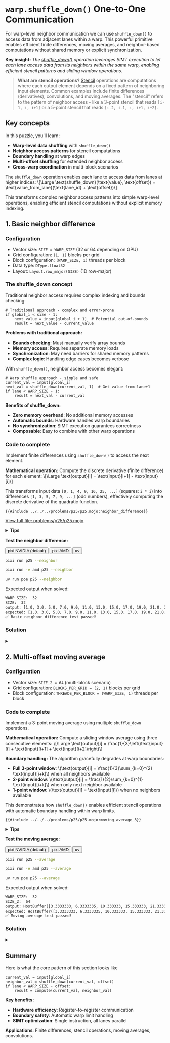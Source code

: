 # `warp.shuffle_down()` One-to-One Communication

For warp-level neighbor communication we can use `shuffle_down()` to access data from adjacent lanes within a warp. This powerful primitive enables efficient finite differences, moving averages, and neighbor-based computations without shared memory or explicit synchronization.

**Key insight:** _The [shuffle_down()](https://docs.modular.com/mojo/stdlib/gpu/warp/shuffle_down) operation leverages SIMT execution to let each lane access data from its neighbors within the same warp, enabling efficient stencil patterns and sliding window operations._

> **What are stencil operations?** [Stencil](https://en.wikipedia.org/wiki/Iterative_Stencil_Loops) operations are computations where each output element depends on a fixed pattern of neighboring input elements. Common examples include finite differences (derivatives), convolutions, and moving averages. The "stencil" refers to the pattern of neighbor access - like a 3-point stencil that reads `[i-1, i, i+1]` or a 5-point stencil that reads `[i-2, i-1, i, i+1, i+2]`.

## Key concepts

In this puzzle, you'll learn:

- **Warp-level data shuffling** with `shuffle_down()`
- **Neighbor access patterns** for stencil computations
- **Boundary handling** at warp edges
- **Multi-offset shuffling** for extended neighbor access
- **Cross-warp coordination** in multi-block scenarios

The `shuffle_down` operation enables each lane to access data from lanes at higher indices:
\\[\\Large \text{shuffle\_down}(\text{value}, \text{offset}) = \text{value_from_lane}(\text{lane\_id} + \text{offset})\\]

This transforms complex neighbor access patterns into simple warp-level operations, enabling efficient stencil computations without explicit memory indexing.

## 1. Basic neighbor difference

### Configuration

- Vector size: `SIZE = WARP_SIZE` (32 or 64 depending on GPU)
- Grid configuration: `(1, 1)` blocks per grid
- Block configuration: `(WARP_SIZE, 1)` threads per block
- Data type: `DType.float32`
- Layout: `Layout.row_major(SIZE)` (1D row-major)

### The shuffle_down concept

Traditional neighbor access requires complex indexing and bounds checking:

```mojo
# Traditional approach - complex and error-prone
if global_i < size - 1:
    next_value = input[global_i + 1]  # Potential out-of-bounds
    result = next_value - current_value
```

**Problems with traditional approach:**

- **Bounds checking**: Must manually verify array bounds
- **Memory access**: Requires separate memory loads
- **Synchronization**: May need barriers for shared memory patterns
- **Complex logic**: Handling edge cases becomes verbose

With `shuffle_down()`, neighbor access becomes elegant:

```mojo
# Warp shuffle approach - simple and safe
current_val = input[global_i]
next_val = shuffle_down(current_val, 1)  # Get value from lane+1
if lane < WARP_SIZE - 1:
    result = next_val - current_val
```

**Benefits of shuffle_down:**

- **Zero memory overhead**: No additional memory accesses
- **Automatic bounds**: Hardware handles warp boundaries
- **No synchronization**: SIMT execution guarantees correctness
- **Composable**: Easy to combine with other warp operations

### Code to complete

Implement finite differences using `shuffle_down()` to access the next element.

**Mathematical operation:** Compute the discrete derivative (finite difference) for each element:
\\[\\Large \\text{output}[i] = \\text{input}[i+1] - \\text{input}[i]\\]

This transforms input data `[0, 1, 4, 9, 16, 25, ...]` (squares: `i * i`) into differences `[1, 3, 5, 7, 9, ...]` (odd numbers), effectively computing the discrete derivative of the quadratic function.

```mojo
{{#include ../../../problems/p25/p25.mojo:neighbor_difference}}
```

<a href="{{#include ../_includes/repo_url.md}}/blob/main/problems/p25/p25.mojo" class="filename">View full file: problems/p25/p25.mojo</a>

<details>
<summary><strong>Tips</strong></summary>

<div class="solution-tips">

### 1. **Understanding shuffle_down**

The `shuffle_down(value, offset)` operation allows each lane to receive data from a lane at a higher index. Study how this can give you access to neighboring elements without explicit memory loads.

**What `shuffle_down(val, 1)` does:**

- Lane 0 gets value from Lane 1
- Lane 1 gets value from Lane 2
- ...
- Lane 30 gets value from Lane 31
- Lane 31 gets undefined value (handled by boundary check)

### 2. **Warp boundary considerations**

Consider what happens at the edges of a warp. Some lanes may not have valid neighbors to access via shuffle operations.

**Challenge:** Design your algorithm to handle cases where shuffle operations may return undefined data for lanes at warp boundaries.

For neighbor difference with `WARP_SIZE = 32`:

- **Valid difference** (`lane < WARP_SIZE - 1`): **Lanes 0-30** (31 lanes)
  - **When**: \\(\text{lane\_id}() \in \{0, 1, \cdots, 30\}\\)
  - **Why**: `shuffle_down(current_val, 1)` successfully gets next neighbor's value
  - **Result**: `output[i] = input[i+1] - input[i]` (finite difference)

- **Boundary case** (else): **Lane 31** (1 lane)
  - **When**: \\(\text{lane\_id}() = 31\\)
  - **Why**: `shuffle_down(current_val, 1)` returns undefined data (no lane 32)
  - **Result**: `output[i] = 0` (cannot compute difference)

### 3. **Lane identification**

```mojo
lane = lane_id()  # Returns 0 to WARP_SIZE-1
```

**Lane numbering:** Within each warp, lanes are numbered 0, 1, 2, ..., `WARP_SIZE-1`

</div>
</details>

**Test the neighbor difference:**
<div class="code-tabs" data-tab-group="package-manager">
  <div class="tab-buttons">
    <button class="tab-button">pixi NVIDIA (default)</button>
    <button class="tab-button">pixi AMD</button>
    <button class="tab-button">uv</button>
  </div>
  <div class="tab-content">

```bash
pixi run p25 --neighbor
```

  </div>
  <div class="tab-content">

```bash
pixi run -e amd p25 --neighbor
```

  </div>
  <div class="tab-content">

```bash
uv run poe p25 --neighbor
```

  </div>
</div>

Expected output when solved:

```txt
WARP_SIZE:  32
SIZE:  32
output: [1.0, 3.0, 5.0, 7.0, 9.0, 11.0, 13.0, 15.0, 17.0, 19.0, 21.0, 23.0, 25.0, 27.0, 29.0, 31.0, 33.0, 35.0, 37.0, 39.0, 41.0, 43.0, 45.0, 47.0, 49.0, 51.0, 53.0, 55.0, 57.0, 59.0, 61.0, 0.0]
expected: [1.0, 3.0, 5.0, 7.0, 9.0, 11.0, 13.0, 15.0, 17.0, 19.0, 21.0, 23.0, 25.0, 27.0, 29.0, 31.0, 33.0, 35.0, 37.0, 39.0, 41.0, 43.0, 45.0, 47.0, 49.0, 51.0, 53.0, 55.0, 57.0, 59.0, 61.0, 0.0]
✅ Basic neighbor difference test passed!
```

### Solution

<details class="solution-details">
<summary></summary>

```mojo
{{#include ../../../solutions/p25/p25.mojo:neighbor_difference_solution}}
```

<div class="solution-explanation">

This solution demonstrates how `shuffle_down()` transforms traditional array indexing into efficient warp-level communication.

**Algorithm breakdown:**

```mojo
if global_i < size:
    current_val = input[global_i]           # Each lane reads its element
    next_val = shuffle_down(current_val, 1) # Hardware shifts data right

    if lane < WARP_SIZE - 1:
        output[global_i] = next_val - current_val  # Compute difference
    else:
        output[global_i] = 0                       # Boundary handling
```

**SIMT execution deep dive:**

```
Cycle 1: All lanes load their values simultaneously
  Lane 0: current_val = input[0] = 0
  Lane 1: current_val = input[1] = 1
  Lane 2: current_val = input[2] = 4
  ...
  Lane 31: current_val = input[31] = 961

Cycle 2: shuffle_down(current_val, 1) executes on all lanes
  Lane 0: receives current_val from Lane 1 → next_val = 1
  Lane 1: receives current_val from Lane 2 → next_val = 4
  Lane 2: receives current_val from Lane 3 → next_val = 9
  ...
  Lane 30: receives current_val from Lane 31 → next_val = 961
  Lane 31: receives undefined (no Lane 32) → next_val = ?

Cycle 3: Difference computation (lanes 0-30 only)
  Lane 0: output[0] = 1 - 0 = 1
  Lane 1: output[1] = 4 - 1 = 3
  Lane 2: output[2] = 9 - 4 = 5
  ...
  Lane 31: output[31] = 0 (boundary condition)
```

**Mathematical insight:** This implements the discrete derivative operator \\(D\\):
\\[\\Large D[f](i) = f(i+1) - f(i)\\]

For our quadratic input \\(f(i) = i^2\\):
\\[\\Large D[i^2] = (i+1)^2 - i^2 = i^2 + 2i + 1 - i^2 = 2i + 1\\]

**Why shuffle_down is superior:**

1. **Memory efficiency**: Traditional approach requires `input[global_i + 1]` load, potentially causing cache misses
2. **Bounds safety**: No risk of out-of-bounds access; hardware handles warp boundaries
3. **SIMT optimization**: Single instruction processes all lanes simultaneously
4. **Register communication**: Data moves between registers, not through memory hierarchy

**Performance characteristics:**

- **Latency**: 1 cycle (vs 100+ cycles for memory access)
- **Bandwidth**: 0 bytes (vs 4 bytes per thread for traditional)
- **Parallelism**: All 32 lanes process simultaneously

</div>
</details>

## 2. Multi-offset moving average

### Configuration

- Vector size: `SIZE_2 = 64` (multi-block scenario)
- Grid configuration: `BLOCKS_PER_GRID = (2, 1)` blocks per grid
- Block configuration: `THREADS_PER_BLOCK = (WARP_SIZE, 1)` threads per block

### Code to complete

Implement a 3-point moving average using multiple `shuffle_down` operations.

**Mathematical operation:** Compute a sliding window average using three consecutive elements:
\\[\\Large \\text{output}[i] = \\frac{1}{3}\\left(\\text{input}[i] + \\text{input}[i+1] + \\text{input}[i+2]\\right)\\]

**Boundary handling:** The algorithm gracefully degrades at warp boundaries:

- **Full 3-point window**: \\(\\text{output}[i] = \\frac{1}{3}\\sum_{k=0}^{2} \\text{input}[i+k]\\) when all neighbors available
- **2-point window**: \\(\\text{output}[i] = \\frac{1}{2}\\sum_{k=0}^{1} \\text{input}[i+k]\\) when only next neighbor available
- **1-point window**: \\(\\text{output}[i] = \\text{input}[i]\\) when no neighbors available

This demonstrates how `shuffle_down()` enables efficient stencil operations with automatic boundary handling within warp limits.

```mojo
{{#include ../../../problems/p25/p25.mojo:moving_average_3}}
```

<details>
<summary><strong>Tips</strong></summary>

<div class="solution-tips">

### 1. **Multi-offset shuffle patterns**

This puzzle requires accessing multiple neighbors simultaneously. You'll need to use shuffle operations with different offsets.

**Key questions:**

- How can you get both `input[i+1]` and `input[i+2]` using shuffle operations?
- What's the relationship between shuffle offset and neighbor distance?
- Can you perform multiple shuffles on the same source value?

**Visualization concept:**

```
Your lane needs:  current_val, next_val, next_next_val
Shuffle offsets:  0 (direct),  1,        2
```

**Think about:** How many shuffle operations do you need, and what offsets should you use?

### 2. **Tiered boundary handling**

Unlike the simple neighbor difference, this puzzle has multiple boundary scenarios because you need access to 2 neighbors.

**Boundary scenarios to consider:**

- **Full window:** Lane can access both neighbors → use all 3 values
- **Partial window:** Lane can access 1 neighbor → use 2 values
- **No window:** Lane can't access any neighbors → use 1 value

**Critical thinking:**

- Which lanes fall into each category?
- How should you weight the averages when you have fewer values?
- What boundary conditions should you check?

**Pattern to consider:**

```
if (can_access_both_neighbors):
    # 3-point average
elif (can_access_one_neighbor):
    # 2-point average
else:
    # 1-point (no averaging)
```

### 3. **Multi-block coordination**

This puzzle uses multiple blocks, each processing a different section of the data.

**Important considerations:**

- Each block has its own warp with lanes 0 to WARP_SIZE-1
- Boundary conditions apply within each warp independently
- Lane numbering resets for each block

**Questions to think about:**

- Does your boundary logic work correctly for both Block 0 and Block 1?
- Are you checking both lane boundaries AND global array boundaries?
- How does `global_i` relate to `lane_id()` in different blocks?

**Debugging tip:** Test your logic by tracing through what happens at the boundary lanes of each block.

</div>
</details>

**Test the moving average:**
<div class="code-tabs" data-tab-group="package-manager">
  <div class="tab-buttons">
    <button class="tab-button">pixi NVIDIA (default)</button>
    <button class="tab-button">pixi AMD</button>
    <button class="tab-button">uv</button>
  </div>
  <div class="tab-content">

```bash
pixi run p25 --average
```

  </div>
  <div class="tab-content">

```bash
pixi run -e amd p25 --average
```

  </div>
  <div class="tab-content">

```bash
uv run poe p25 --average
```

  </div>
</div>

Expected output when solved:

```txt
WARP_SIZE:  32
SIZE_2:  64
output: HostBuffer([3.3333333, 6.3333335, 10.333333, 15.333333, 21.333334, 28.333334, 36.333332, 45.333332, 55.333332, 66.333336, 78.333336, 91.333336, 105.333336, 120.333336, 136.33333, 153.33333, 171.33333, 190.33333, 210.33333, 231.33333, 253.33333, 276.33334, 300.33334, 325.33334, 351.33334, 378.33334, 406.33334, 435.33334, 465.33334, 496.33334, 512.0, 528.0, 595.3333, 630.3333, 666.3333, 703.3333, 741.3333, 780.3333, 820.3333, 861.3333, 903.3333, 946.3333, 990.3333, 1035.3334, 1081.3334, 1128.3334, 1176.3334, 1225.3334, 1275.3334, 1326.3334, 1378.3334, 1431.3334, 1485.3334, 1540.3334, 1596.3334, 1653.3334, 1711.3334, 1770.3334, 1830.3334, 1891.3334, 1953.3334, 2016.3334, 2048.0, 2080.0])
expected: HostBuffer([3.3333333, 6.3333335, 10.333333, 15.333333, 21.333334, 28.333334, 36.333332, 45.333332, 55.333332, 66.333336, 78.333336, 91.333336, 105.333336, 120.333336, 136.33333, 153.33333, 171.33333, 190.33333, 210.33333, 231.33333, 253.33333, 276.33334, 300.33334, 325.33334, 351.33334, 378.33334, 406.33334, 435.33334, 465.33334, 496.33334, 512.0, 528.0, 595.3333, 630.3333, 666.3333, 703.3333, 741.3333, 780.3333, 820.3333, 861.3333, 903.3333, 946.3333, 990.3333, 1035.3334, 1081.3334, 1128.3334, 1176.3334, 1225.3334, 1275.3334, 1326.3334, 1378.3334, 1431.3334, 1485.3334, 1540.3334, 1596.3334, 1653.3334, 1711.3334, 1770.3334, 1830.3334, 1891.3334, 1953.3334, 2016.3334, 2048.0, 2080.0])
✅ Moving average test passed!
```

### Solution

<details class="solution-details">
<summary></summary>

```mojo
{{#include ../../../solutions/p25/p25.mojo:moving_average_3_solution}}
```

<div class="solution-explanation">

This solution demonstrates advanced multi-offset shuffling for complex stencil operations.

**Complete algorithm analysis:**

```mojo
if global_i < size:
    # Step 1: Acquire all needed data via multiple shuffles
    current_val = input[global_i]                   # Direct access
    next_val = shuffle_down(current_val, 1)         # Right neighbor
    next_next_val = shuffle_down(current_val, 2)    # Right+1 neighbor

    # Step 2: Adaptive computation based on available data
    if lane < WARP_SIZE - 2 and global_i < size - 2:
        # Full 3-point stencil available
        output[global_i] = (current_val + next_val + next_next_val) / 3.0
    elif lane < WARP_SIZE - 1 and global_i < size - 1:
        # Only 2-point stencil available (near warp boundary)
        output[global_i] = (current_val + next_val) / 2.0
    else:
        # No stencil possible (at warp boundary)
        output[global_i] = current_val
```

**Multi-offset execution trace (`WARP_SIZE = 32`):**

```
Initial state (Block 0, elements 0-31):
  Lane 0: current_val = input[0] = 1
  Lane 1: current_val = input[1] = 2
  Lane 2: current_val = input[2] = 4
  ...
  Lane 31: current_val = input[31] = X

First shuffle: shuffle_down(current_val, 1)
  Lane 0: next_val = input[1] = 2
  Lane 1: next_val = input[2] = 4
  Lane 2: next_val = input[3] = 7
  ...
  Lane 30: next_val = input[31] = X
  Lane 31: next_val = undefined

Second shuffle: shuffle_down(current_val, 2)
  Lane 0: next_next_val = input[2] = 4
  Lane 1: next_next_val = input[3] = 7
  Lane 2: next_next_val = input[4] = 11
  ...
  Lane 29: next_next_val = input[31] = X
  Lane 30: next_next_val = undefined
  Lane 31: next_next_val = undefined

Computation phase:
  Lanes 0-29: Full 3-point average → (current + next + next_next) / 3
  Lane 30:    2-point average → (current + next) / 2
  Lane 31:    1-point average → current (passthrough)
```

**Mathematical foundation:** This implements a variable-width discrete convolution:
\\[\\Large h[i] = \\sum_{k=0}^{K(i)-1} w_k^{(i)} \\cdot f[i+k]\\]

Where the kernel adapts based on position:

- **Interior points**: \\(K(i) = 3\\), \\(\\mathbf{w}^{(i)} = [\\frac{1}{3}, \\frac{1}{3}, \\frac{1}{3}]\\)
- **Near boundary**: \\(K(i) = 2\\), \\(\\mathbf{w}^{(i)} = [\\frac{1}{2}, \\frac{1}{2}]\\)
- **At boundary**: \\(K(i) = 1\\), \\(\\mathbf{w}^{(i)} = [1]\\)

**Multi-block coordination:** With `SIZE_2 = 64` and 2 blocks:

```
Block 0 (global indices 0-31):
  Lane boundaries apply to global indices 29, 30, 31

Block 1 (global indices 32-63):
  Lane boundaries apply to global indices 61, 62, 63
  Lane numbers reset: global_i=32 → lane=0, global_i=63 → lane=31
```

**Performance optimizations:**

1. **Parallel data acquisition**: Both shuffle operations execute simultaneously
2. **Conditional branching**: GPU handles divergent lanes efficiently via predication
3. **Memory coalescing**: Sequential global memory access pattern optimal for GPU
4. **Register reuse**: All intermediate values stay in registers

**Signal processing perspective:** This is a causal FIR filter with impulse response \\(h[n] = \\frac{1}{3}[\\delta[n] + \\delta[n-1] + \\delta[n-2]]\\), providing smoothing with a cutoff frequency at \\(f_c \\approx 0.25f_s\\).

</div>
</details>

## Summary

Here is what the core pattern of this section looks like

```mojo
current_val = input[global_i]
neighbor_val = shuffle_down(current_val, offset)
if lane < WARP_SIZE - offset:
    result = compute(current_val, neighbor_val)
```

**Key benefits:**

- **Hardware efficiency**: Register-to-register communication
- **Boundary safety**: Automatic warp limit handling
- **SIMT optimization**: Single instruction, all lanes parallel

**Applications**: Finite differences, stencil operations, moving averages, convolutions.
